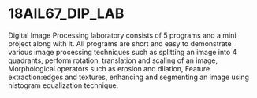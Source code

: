 # 18AIL67_DIP_LAB
Digital Image Processing laboratory consists of 5 programs and a mini project along with it.
All programs are short and easy to demonstrate various image processing techniques such as splitting an image into 4 quadrants, perform rotation, translation and scaling of an image, Morphological operators such as erosion and dilation, Feature extraction:edges and textures, enhancing and segmenting an image using histogram equalization technique. 
